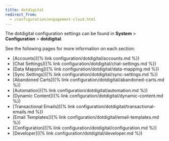 ```yaml
---
title: dotdigital
redirect_from:
  - /configuration/engagement-cloud.html
---
```


The dotdigital configuration settings can be found in **System** > **Configuration** > **dotdigital**.

See the following pages for more information on each section:

- [Accounts]({% link configuration/dotdigital/accounts.md %})
- [Chat Settings]({% link configuration/dotdigital/chat-settings.md %})
- [Data Mapping]({% link configuration/dotdigital/data-mapping.md %})
- [Sync Settings]({% link configuration/dotdigital/sync-settings.md %})
- [Abandoned Carts]({% link configuration/dotdigital/abandoned-carts.md %})
- [Automation]({% link configuration/dotdigital/automation.md %})
- [Dynamic Content]({% link configuration/dotdigital/dynamic-content.md %})
- [Transactional Emails]({% link configuration/dotdigital/transactional-emails.md %})
- [Email Templates]({% link configuration/dotdigital/email-templates.md %})
- [Configuration]({% link configuration/dotdigital/configuration.md %})
- [Developer]({% link configuration/dotdigital/developer.md %})
